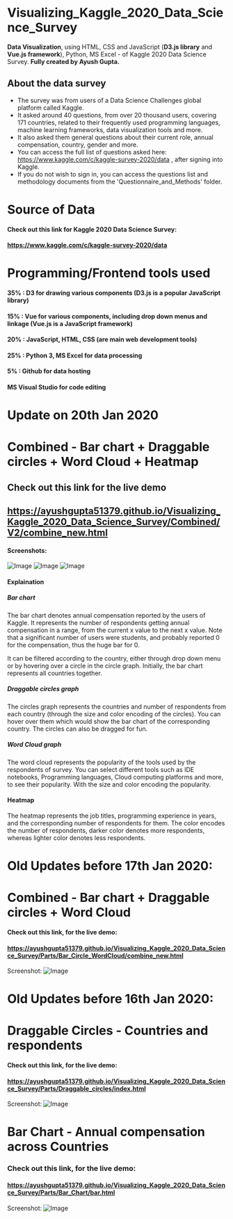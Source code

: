 # Visualizing_Kaggle_2020_Data_Science_Survey
**Data Visualization**, using HTML, CSS and JavaScript (**D3.js library** and **Vue.js framework**), Python, MS Excel - of Kaggle 2020 Data Science Survey. **Fully created by Ayush Gupta.**
## About the data survey
- The survey was from users of a Data Science Challenges global platform called Kaggle. 
- It asked around 40 questions, from over 20 thousand users, covering 171 countries, related to their frequently used programming languages, machine learning frameworks, data visualization tools and more. 
- It also asked them general questions about their current role, annual compensation, country, gender and more. 
- You can access the full list of questions asked here: https://www.kaggle.com/c/kaggle-survey-2020/data , after signing into Kaggle. 
- If you do not wish to sign in, you can access the questions list and methodology documents from the 'Questionnaire_and_Methods' folder.

# Source of Data
#### Check out this link for Kaggle 2020 Data Science Survey: 
#### https://www.kaggle.com/c/kaggle-survey-2020/data

# Programming/Frontend tools used
#### 35% : D3 for drawing various components (D3.js is a popular JavaScript library)
#### 15% : Vue for various components, including drop down menus and linkage (Vue.js is a JavaScript framework)
#### 20% : JavaScript, HTML, CSS (are main web development tools)
#### 25% : Python 3, MS Excel for data processing
#### 5% : Github for data hosting

#### MS Visual Studio for code editing

# Update on 20th Jan 2020

# Combined - Bar chart + Draggable circles + Word Cloud + Heatmap

## Check out this link for the live demo
## https://ayushgupta51379.github.io/Visualizing_Kaggle_2020_Data_Science_Survey/Combined/V2/combine_new.html

#### Screenshots:
![Image](https://github.com/AyushGupta51379/Visualizing_Kaggle_2020_Data_Science_Survey/blob/main/Combined/V2/Screenshots/Screenshot_001.PNG)
![Image](https://github.com/AyushGupta51379/Visualizing_Kaggle_2020_Data_Science_Survey/blob/main/Combined/V2/Screenshots/Screenshot_002.PNG)
![Image](https://github.com/AyushGupta51379/Visualizing_Kaggle_2020_Data_Science_Survey/blob/main/Combined/V2/Screenshots/Screenshot_003.PNG)

#### Explaination

##### Bar chart
The bar chart denotes annual compensation reported by the users of Kaggle. It represents the number of respondents getting annual compensation in a range, from the current x value to the next x value. Note that a significant number of users were students, and probably reported 0 for the compensation, thus the huge bar for 0. 

It can be filtered according to the country, either through drop down menu or by hovering over a circle in the circle graph. Initially, the bar chart represents all countries together.

##### Draggable circles graph
The circles graph represents the countries and number of respondents from each country (through the size and color encoding of the circles). You can hover over them which would show the bar chart of the corresponding country. The circles can also be dragged for fun.

##### Word Cloud graph
The word cloud represents the popularity of the tools used by the respondents of survey. You can select different tools such as IDE notebooks, Programming languages, Cloud computing platforms and more, to see their popularity. With the size and color encoding the popularity.

#### Heatmap
The heatmap represents the job titles, programming experience in years, and the corresponding number of respondents for them. The color encodes the number of respondents, darker color denotes more respondents, whereas lighter color denotes less respondents.

# Old Updates before 17th Jan 2020:

# Combined - Bar chart + Draggable circles + Word Cloud
#### Check out this link, for the live demo:
#### https://ayushgupta51379.github.io/Visualizing_Kaggle_2020_Data_Science_Survey/Parts/Bar_Circle_WordCloud/combine_new.html

Screenshot:
![Image](https://github.com/AyushGupta51379/Visualizing_Kaggle_2020_Data_Science_Survey/blob/main/Parts/Bar_Circle_WordCloud/Combined.PNG)

# Old Updates before 16th Jan 2020:

# Draggable Circles - Countries and respondents
#### Check out this link, for the live demo:
#### https://ayushgupta51379.github.io/Visualizing_Kaggle_2020_Data_Science_Survey/Parts/Draggable_circles/index.html

Screenshot:
![Image](https://github.com/AyushGupta51379/Visualizing_Kaggle_2020_Data_Science_Survey/blob/main/Parts/Draggable_circles/Screenshot.PNG)

# Bar Chart - Annual compensation across Countries
### Check out this link, for the live demo:
#### https://ayushgupta51379.github.io/Visualizing_Kaggle_2020_Data_Science_Survey/Parts/Bar_Chart/bar.html

Screenshot:
![Image](https://github.com/AyushGupta51379/Visualizing_Kaggle_2020_Data_Science_Survey/blob/main/Parts/Bar_Chart/Screenshot.PNG)


